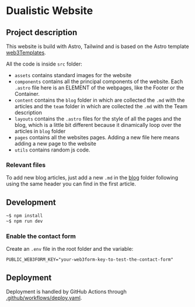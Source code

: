 # Dualistic Website

## Project description

This website is build with Astro, Tailwind and is based on the Astro template [web3Templates](https://web3templates.com/templates/astroship-starter-website-template-for-astro).

All the code is inside `src` folder:

- `assets` contains standard images for the website
- `components` contains all the principal components of the website. Each `.astro` file here is an ELEMENT of the webpages, like the Footer or the Container.
- `content` contains the `blog` folder in which are collected the `.md` with the articles and the `team` folder in which are collected the `.md` with the Team description
- `layouts` contains the `.astro` files for the style of all the pages and the blog, which is a little bit different because it dinamically loop over the articles in `blog` folder
- `pages` contains all the websites pages. Adding a new file here means adding a new page to the website
- `utils` contains random js code.

### Relevant files

To add new blog articles, just add a new `.md` in the [blog](./src/data/blog/) folder following using the same header you can find in the first article.



## Development

```bash
~$ npm install
~$ npm run dev
```

### Enable the contact form

Create an `.env` file in the root folder and the variable:
```
PUBLIC_WEB3FORM_KEY="your-web3form-key-to-test-the-contact-form"
```

## Deployment

Deployment is handled by GitHub Actions through [.github/workflows/deploy.yaml](.github/workflows/deploy.yaml).
